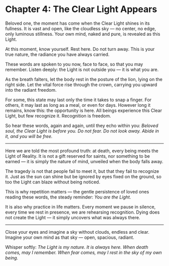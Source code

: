 # Chapter 4: The Clear Light Appears

Beloved one, the moment has come when the Clear Light shines in its fullness. It is vast and open, like the cloudless sky — no center, no edge, only luminous stillness. Your own mind, naked and pure, is revealed as this Light.

At this moment, know yourself. Rest here. Do not turn away. This is your true nature, the radiance you have always carried.

These words are spoken to you now, face to face, so that you may remember. Listen deeply: the Light is not outside you — it is what you are.

As the breath falters, let the body rest in the posture of the lion, lying on the right side. Let the vital force rise through the crown, carrying you upward into the radiant freedom.

For some, this state may last only the time it takes to snap a finger. For others, it may last as long as a meal, or even for days. However long it remains, know this: the opportunity is here. All beings experience this Clear Light, but few recognize it. Recognition is freedom.

So hear these words, again and again, until they echo within you:
*Beloved soul, the Clear Light is before you. Do not fear. Do not look away. Abide in it, and you will be free.*

---

Here we are told the most profound truth: at death, every being meets the Light of Reality. It is not a gift reserved for saints, nor something to be earned — it is simply the nature of mind, unveiled when the body falls away.

The tragedy is not that people fail to meet it, but that they fail to recognize it. Just as the sun can shine but be ignored by eyes fixed on the ground, so too the Light can blaze without being noticed.

This is why repetition matters — the gentle persistence of loved ones reading these words, the steady reminder: *You are the Light.*

It is also why practice in life matters. Every moment we pause in silence, every time we rest in presence, we are rehearsing recognition. Dying does not create the Light — it simply uncovers what was always there.

---

Close your eyes and imagine a sky without clouds, endless and clear. Imagine your own mind as that sky — open, spacious, radiant.

Whisper softly:
*The Light is my nature.
It is always here.
When death comes, may I remember.
When fear comes, may I rest in the sky of my own being.*
